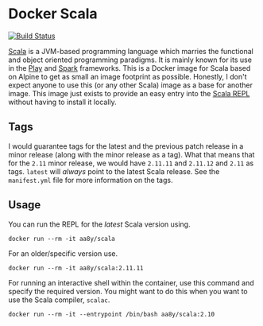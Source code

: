 # Docker Scala

[![Build Status](https://travis-ci.org/aa8y/docker-scala.svg?branch=master)](https://travis-ci.org/aa8y/docker-scala)

[Scala](http://www.scala-lang.org/) is a JVM-based programming language which marries the functional and object oriented programming paradigms. It is mainly known for its use in the [Play](https://www.playframework.com/) and [Spark](http://spark.apache.org/) frameworks. This is a Docker image for Scala based on Alpine to get as small an image footprint as possible. Honestly, I don't expect anyone to use this (or any other Scala) image as a base for another image. This image just exists to provide an easy entry into the [Scala REPL](https://docs.scala-lang.org/overviews/repl/overview.html) without having to install it locally.

## Tags

I would guarantee tags for the latest and the previous patch release in a minor release (along with the minor release as a tag). What that means that for the `2.11` minor release, we would have `2.11.11` and `2.11.12` and `2.11` as tags. `latest` will _always_ point to the latest Scala release. See the `manifest.yml` file for more information on the tags.

## Usage

You can run the REPL for the _latest_ Scala version using.
```
docker run --rm -it aa8y/scala
```
For an older/specific version use.
```
docker run --rm -it aa8y/scala:2.11.11
```
For running an interactive shell within the container, use this command and specify the required version. You might want to do this when you want to use the Scala compiler, `scalac`.
```
docker run --rm -it --entrypoint /bin/bash aa8y/scala:2.10
```
